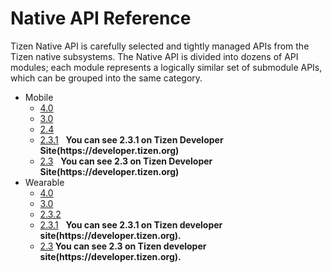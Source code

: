 # Native API Reference

Tizen Native API is carefully selected and tightly managed APIs from the Tizen native subsystems. The Native API is divided into dozens of API modules; each module represents a logically similar set of submodule APIs, which can be grouped into the same category.

<ul>
<li>Mobile
  <ul>
    <li><a href="launch.html?profile=mobile&version=4.0" target="api">4.0</a></li>
    <li><a href="launch.html?profile=mobile&version=3.0" target="api">3.0</a></li>
    <li><a href="launch.html?profile=mobile&version=2.4" target="api">2.4</a></li>
    <li><a href="https://developer.tizen.org/development/api-references/native-application?redirect=https://developer.tizen.org/dev-guide/2.3.1/org.tizen.native.mobile.apireference/index.html" target="api">2.3.1</a>&nbsp;&nbsp;&nbsp;<strong>You can see 2.3.1 on Tizen Developer Site(https://developer.tizen.org)</strong></li>
    <li><a href="https://developer.tizen.org/development/api-references/native-application?redirect=https://developer.tizen.org/dev-guide/2.3/org.tizen.native.mobile.apireference/index.html" target="api">2.3</a>&nbsp;&nbsp;&nbsp;<strong>You can see 2.3 on Tizen Developer Site(https://developer.tizen.org)</strong></li>
  </ul>
</li>

<li>Wearable
  <ul>
    <li><a href="launch.html?profile=wearable&version=4.0" target="api">4.0</a></li>
    <li><a href="launch.html?profile=wearable&version=3.0" target="api">3.0</a></li>
    <li><a href="launch.html?profile=wearable&version=2.3.2" target="api">2.3.2</a></li>
    <li><a href="https://developer.tizen.org/development/api-references/native-application?redirect=https://developer.tizen.org/dev-guide/2.3.1/org.tizen.native.wearable.apireference/index.html" target="api">2.3.1</a>&nbsp;&nbsp;&nbsp;<strong>You can see 2.3.1 on Tizen developer site(https://developer.tizen.org).</strong></li>
    <li><a href="https://developer.tizen.org/development/api-references/native-application?redirect=https://developer.tizen.org/dev-guide/2.3/org.tizen.native.wearable.apireference/index.html" target="api">2.3</a><strong>  You can see 2.3 on Tizen developer site(https://developer.tizen.org).</strong></li>
  </ul>
</li>

</ul>
